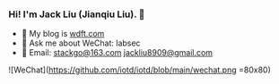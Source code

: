 ### Hi! I'm Jack Liu (Jianqiu Liu). 👋

- 🌱 My blog is [wdft.com](https://wdft.com)
- 💬 Ask me about WeChat: labsec
- 📧 Email: stackgo@163.com  jackliu8909@gmail.com



![WeChat](https://github.com/iotd/iotd/blob/main/wechat.png =80x80)

<!--
**iotd/iotd** is a ✨ _special_ ✨ repository because its `README.md` (this file) appears on your GitHub profile.

Here are some ideas to get you started:

- 🌱 I’m currently learning big data
- 👯 I’m looking to collaborate on 
- 🤔 I’m looking for help with ...
- 💬 Ask me about ...
- 📫 How to reach me: ...
- 😄 Pronouns: ...
- ⚡ Fun fact: ...
-->
